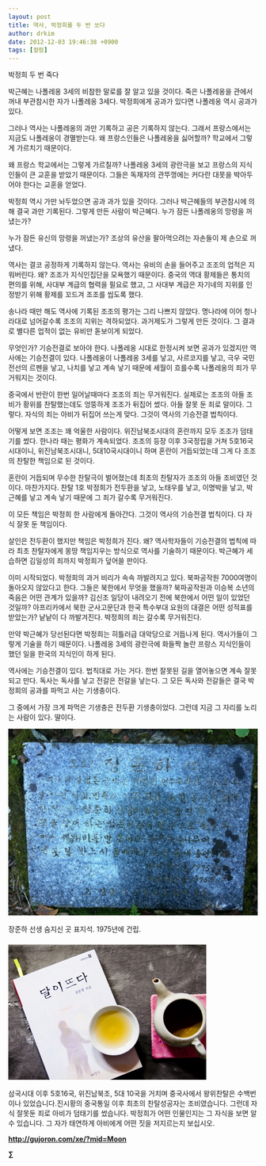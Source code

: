 ```yaml
---
layout: post
title: 역사, 박정희를 두 번 쏘다
author: drkim
date: 2012-12-03 19:46:38 +0900
tags: [컬럼]
---
```

 박정희 두 번 죽다 

 박근혜는 나폴레옹 3세의 비참한 말로를 잘 알고 있을 것이다. 죽은 나폴레옹을 관에서 꺼내 부관참시한 자가 나폴레옹 3세다. 박정희에게 공과가 있다면 나폴레옹 역시 공과가 있다. 

 그러나 역사는 나폴레옹의 과만 기록하고 공은 기록하지 않는다. 그래서 프랑스에서는 지금도 나폴레옹이 경멸받는다. 왜 프랑스인들은 나폴레옹을 싫어할까? 학교에서 그렇게 가르치기 때문이다. 

 왜 프랑스 학교에서는 그렇게 가르칠까? 나폴레옹 3세의 광란극을 보고 프랑스의 지식인들이 큰 교훈을 받았기 때문이다. 그들은 독재자의 관뚜껑에는 커다란 대못을 박아두어야 한다는 교훈을 얻었다. 

 박정희 역시 가만 놔두었으면 공과 과가 있을 것이다. 그러나 박근혜들의 부관참시에 의해 결국 과만 기록된다. 그렇게 만든 사람이 박근혜다. 누가 잠든 나폴레옹의 망령을 꺼냈는가? 

 누가 잠든 유신의 망령을 꺼냈는가? 조상의 유산을 팔아먹으려는 자손들이 제 손으로 꺼냈다. 

 역사는 결코 공정하게 기록하지 않는다. 역사는 유비의 손을 들어주고 조조의 업적은 지워버린다. 왜? 조조가 지식인집단을 모욕했기 때문이다. 중국의 역대 황제들은 통치의 편의를 위해, 사대부 계급의 협력을 필요로 했고, 그 사대부 계급은 자기네의 지위를 인정받기 위해 황제를 꼬드겨 조조를 씹도록 했다. 

 송나라 때만 해도 역사에 기록된 조조의 평가는 그리 나쁘지 않았다. 명나라에 이어 청나라대로 넘어갈수록 조조의 지위는 격하되었다. 과거제도가 그렇게 만든 것이다. 그 결과로 별다른 업적이 없는 유비만 돋보이게 되었다. 

 무엇인가? 기승전결로 보아야 한다. 나폴레옹 시대로 한정시켜 보면 공과가 있겠지만 역사에는 기승전결이 있다. 나폴레옹이 나폴레옹 3세를 낳고, 사르코지를 낳고, 극우 국민전선의 르펜을 낳고, 나치를 낳고 계속 낳기 때문에 세월이 흐를수록 나폴레옹의 죄가 무거워지는 것이다. 

 중국에서 반란이 한번 일어날때마다 조조의 죄는 무거워진다. 실제로는 조조의 아들 조비가 황위를 찬탈했는데도 엉뚱하게 조조가 뒤집어 썼다. 아들 잘못 둔 죄로 말이다. 그렇다. 자식의 죄는 아비가 뒤집어 쓰는게 맞다. 그것이 역사의 기승전결 법칙이다. 

 어떻게 보면 조조는 꽤 억울한 사람이다. 위진남북조시대의 혼란까지 모두 조조가 덤태기를 썼다. 한나라 때는 평화가 계속되었다. 조조의 등장 이후 3국정립을 거쳐 5호16국시대이니, 위진남북조시대니, 5대10국시대이니 하며 혼란이 거듭되었는데 그게 다 조조의 찬탈한 책임으로 된 것이다. 

 혼란이 거듭되며 무수한 찬탈극이 벌어졌는데 최초의 찬탈자가 조조의 아들 조비였던 것이다. 마찬가지다. 찬탈 1호 박정희가 전두환을 낳고, 노태우를 낳고, 이명박을 낳고, 박근혜를 낳고 계속 낳기 때문에 그 죄가 갈수록 무거워진다. 

 이 모든 책임은 박정희 한 사람에게 돌아간다. 그것이 역사의 기승전결 법칙이다. 다 자식 잘못 둔 책임이다. 

 살인은 전두환이 했지만 책임은 박정희가 진다. 왜? 역사학자들이 기승전결의 법칙에 따라 최초 찬탈자에게 몽땅 책임지우는 방식으로 역사를 기술하기 때문이다. 박근혜가 세습하면 김일성의 죄까지 박정희가 덮어쓸 판이다. 

 이미 시작되었다. 박정희의 과거 비리가 속속 까발려지고 있다. 북파공작원 7000여명이 돌아오지 않았다고 한다. 그들은 북한에서 무엇을 했을까? 북파공작원과 이승복 소년의 죽음은 어떤 관계가 있을까? 김신조 일당이 내려오기 전에 북한에서 어떤 일이 있었던 것일까? 아프리카에서 북한 군사고문단과 한국 특수부대 요원의 대결은 어떤 성적표를 받았는가? 낱낱이 다 까발겨진다. 박정희의 죄는 갈수록 무거워진다. 

 만약 박근혜가 당선된다면 박정희는 히틀러급 대악당으로 거듭나게 된다. 역사가들이 그렇게 기술을 하기 때문이다. 나폴레옹 3세의 광란극에 화들짝 놀란 프랑스 지식인들이 했던 일을 한국의 지식인이 하게 된다. 

 역사에는 기승전결이 있다. 법칙대로 가는 거다. 한번 잘못된 길을 열어놓으면 계속 잘못되고 만다. 독사는 독사를 낳고 전갈은 전갈을 낳는다. 그 모든 독사와 전갈들은 결국 박정희의 공과를 파먹고 사는 기생충이다. 

 그 중에서 가장 크게 파먹은 기생충은 전두환 기생충이었다. 그런데 지금 그 자리를 노리는 사람이 있다. 딸이다. 



![](/files/attach/images/199/982/292/IMG_3646.jpg)

  


장준하 선생 숨지신 곳 표지석. 1975년에 건립.



###  





  ![](/files/attach/images/198/187/283/345678.jpg)


 삼국시대 이후 5호16국, 위진남북조, 5대 10국을 거치며 중국사에서 왕위찬탈은 수백번이나 있었습니다.진시황의 중국통일 이후 최초의 찬탈성공자는 조비였습니다. 그런데 자식 잘못둔 죄로 아비가 덤태기를 썼습니다. 박정희가 어떤 인물인지는 그 자식을 보면 알 수 있습니다. 그 자가 태연하게 아비에게 어떤 짓을 저지르는지 보십시오. 







**http://gujoron.com/xe/?mid=Moon**   


**∑**
